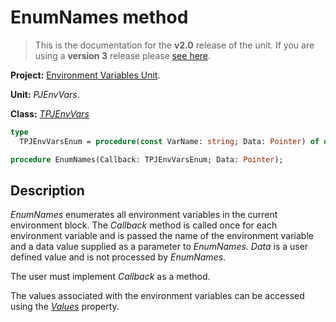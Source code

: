 # EnumNames method #

> This is the documentation for the **v2.0** release of the unit. If you are using a **version 3** release please [see here](http://wiki.delphidabbler.com/index.php/Docs/TPJEnvVarsEnumNames).

**Project:** [Environment Variables Unit](EnvironmentVariablesUnit.md).

**Unit:** _PJEnvVars_.

**Class:** _[TPJEnvVars](TPJEnvVars.md)_

```pascal
type
  TPJEnvVarsEnum = procedure(const VarName: string; Data: Pointer) of object;

procedure EnumNames(Callback: TPJEnvVarsEnum; Data: Pointer);
```

## Description ##

_EnumNames_ enumerates all environment variables in the current environment block. The _Callback_ method is called once for each environment variable and is passed the name of the environment variable and a data value supplied as a parameter to _EnumNames_. _Data_ is a user defined value and is not processed by _EnumNames_.

The user must implement _Callback_ as a method.

The values associated with the environment variables can be accessed using the _[Values](TPJEnvVarsValues.md)_ property.